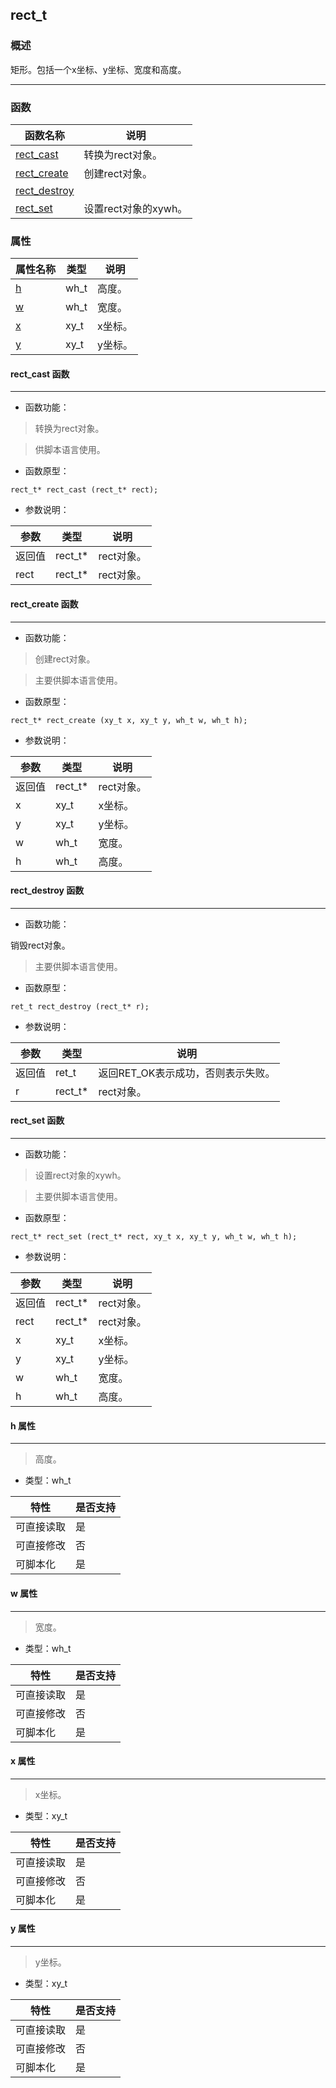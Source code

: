 ## rect\_t
### 概述
 矩形。包括一个x坐标、y坐标、宽度和高度。


----------------------------------
### 函数
<p id="rect_t_methods">

| 函数名称 | 说明 | 
| -------- | ------------ | 
| <a href="#rect_t_rect_cast">rect\_cast</a> | 转换为rect对象。 |
| <a href="#rect_t_rect_create">rect\_create</a> | 创建rect对象。 |
| <a href="#rect_t_rect_destroy">rect\_destroy</a> |  |
| <a href="#rect_t_rect_set">rect\_set</a> | 设置rect对象的xywh。 |
### 属性
<p id="rect_t_properties">

| 属性名称 | 类型 | 说明 | 
| -------- | ----- | ------------ | 
| <a href="#rect_t_h">h</a> | wh\_t | 高度。 |
| <a href="#rect_t_w">w</a> | wh\_t | 宽度。 |
| <a href="#rect_t_x">x</a> | xy\_t | x坐标。 |
| <a href="#rect_t_y">y</a> | xy\_t | y坐标。 |
#### rect\_cast 函数
-----------------------

* 函数功能：

> <p id="rect_t_rect_cast"> 转换为rect对象。

 > 供脚本语言使用。




* 函数原型：

```
rect_t* rect_cast (rect_t* rect);
```

* 参数说明：

| 参数 | 类型 | 说明 |
| -------- | ----- | --------- |
| 返回值 | rect\_t* | rect对象。 |
| rect | rect\_t* | rect对象。 |
#### rect\_create 函数
-----------------------

* 函数功能：

> <p id="rect_t_rect_create"> 创建rect对象。

 > 主要供脚本语言使用。





* 函数原型：

```
rect_t* rect_create (xy_t x, xy_t y, wh_t w, wh_t h);
```

* 参数说明：

| 参数 | 类型 | 说明 |
| -------- | ----- | --------- |
| 返回值 | rect\_t* | rect对象。 |
| x | xy\_t | x坐标。 |
| y | xy\_t | y坐标。 |
| w | wh\_t | 宽度。 |
| h | wh\_t | 高度。 |
#### rect\_destroy 函数
-----------------------

* 函数功能：

> <p id="rect_t_rect_destroy">
 销毁rect对象。
 > 主要供脚本语言使用。





* 函数原型：

```
ret_t rect_destroy (rect_t* r);
```

* 参数说明：

| 参数 | 类型 | 说明 |
| -------- | ----- | --------- |
| 返回值 | ret\_t | 返回RET\_OK表示成功，否则表示失败。 |
| r | rect\_t* | rect对象。 |
#### rect\_set 函数
-----------------------

* 函数功能：

> <p id="rect_t_rect_set"> 设置rect对象的xywh。

 > 主要供脚本语言使用。





* 函数原型：

```
rect_t* rect_set (rect_t* rect, xy_t x, xy_t y, wh_t w, wh_t h);
```

* 参数说明：

| 参数 | 类型 | 说明 |
| -------- | ----- | --------- |
| 返回值 | rect\_t* | rect对象。 |
| rect | rect\_t* | rect对象。 |
| x | xy\_t | x坐标。 |
| y | xy\_t | y坐标。 |
| w | wh\_t | 宽度。 |
| h | wh\_t | 高度。 |
#### h 属性
-----------------------
> <p id="rect_t_h"> 高度。



* 类型：wh\_t

| 特性 | 是否支持 |
| -------- | ----- |
| 可直接读取 | 是 |
| 可直接修改 | 否 |
| 可脚本化   | 是 |
#### w 属性
-----------------------
> <p id="rect_t_w"> 宽度。



* 类型：wh\_t

| 特性 | 是否支持 |
| -------- | ----- |
| 可直接读取 | 是 |
| 可直接修改 | 否 |
| 可脚本化   | 是 |
#### x 属性
-----------------------
> <p id="rect_t_x"> x坐标。



* 类型：xy\_t

| 特性 | 是否支持 |
| -------- | ----- |
| 可直接读取 | 是 |
| 可直接修改 | 否 |
| 可脚本化   | 是 |
#### y 属性
-----------------------
> <p id="rect_t_y"> y坐标。



* 类型：xy\_t

| 特性 | 是否支持 |
| -------- | ----- |
| 可直接读取 | 是 |
| 可直接修改 | 否 |
| 可脚本化   | 是 |
